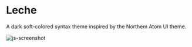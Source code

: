 # Leche

A dark soft-colored syntax theme inspired by the Northem Atom UI theme.

![js-screenshot](https://github.com/rrolt/leche-syntax/raw/master/img/screenshot.png)

